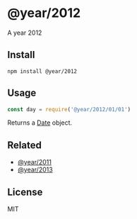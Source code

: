 # @year/2012

A year 2012

## Install

~~~
npm install @year/2012
~~~

## Usage

~~~js
const day = require('@year/2012/01/01')
~~~

Returns a [Date](https://developer.mozilla.org/en-US/docs/Web/JavaScript/Reference/Global_Objects/Date) object.

## Related

* [@year/2011](https://github.com/antonmedv/year/tree/master/packages/2011)
* [@year/2013](https://github.com/antonmedv/year/tree/master/packages/2013)

## License

MIT
